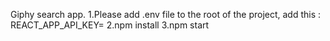 Giphy search app.
1.Please add .env file to the root of the project, add this : REACT_APP_API_KEY=<YOUR API KEY>
2.npm install
3.npm start
